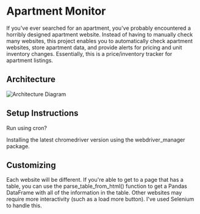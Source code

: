 # Apartment Monitor
If you've ever searched for an apartment, you've probably encountered a horribly designed apartment website. Instead of having to manually check many websites, this project enables you to automatically check apartment websites, store apartment data, and provide alerts for pricing and unit inventory changes. Essentially, this is a price/inventory tracker for apartment listings.

## Architecture
![Architecture Diagram](relative%media/apt_monitor_architecture_diagram.png?raw=true "Apartment  Monitor Architecture Diagram")


## Setup Instructions


Run using cron?

Installing the latest chromedriver version using the webdriver_manager package.

## Customizing
Each website will be different. If you're able to get to a page that has a table, you can use the parse_table_from_html() function to get a Pandas DataFrame with all of the information in the table. Other websites may require more interactivity (such as a load more button). I've used Selenium to handle this.

